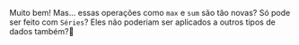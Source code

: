 Muito bem! Mas... essas operações como `max` e `sum` são tão novas? Só pode ser feito com `Séries`? Eles não poderiam ser aplicados a outros tipos de dados também?🤔



